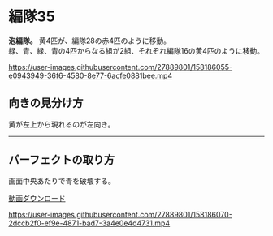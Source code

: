 # 編隊35  
**泡編隊。**
黄4匹が、編隊28の赤4匹のように移動。  
緑、青、緑、青の4匹からなる組が2組、それぞれ編隊16の黄4匹のように移動。

https://user-images.githubusercontent.com/27889801/158186055-e0943949-36f6-4580-8e77-6acfe0881bee.mp4

## 向きの見分け方   
黄が左上から現れるのが左向き。
___  
## パーフェクトの取り方  
画面中央あたりで青を破壊する。
  
[動画ダウンロード](media/H264/form35per.mp4?raw=true)

https://user-images.githubusercontent.com/27889801/158186070-2dccb2f0-ef9e-4871-bad7-3a4e0e4d4731.mp4
